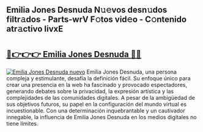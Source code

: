 ## Emilia Jones Desnuda N𝚞𝚎vos desn𝚞dos filtr𝚊dos - Parts-wrV F𝚘tos vid𝚎o - C𝚘ntenido atr𝚊ctivo IivxE

# <h2><a href="http://mb94ykj.tromn.icu/?c=Emilia+Jones+Desnuda">🔗👉👉👉 Emilia Jones Desnuda 🔗🔗</a></h2>

[![Emilia Jones Desnuda nuevo](https://i.imgur.com/pEAQMta.gif)](http://mb94ykj.tromn.icu/?c=Emilia+Jones+Desnuda)
Emilia Jones Desnuda, una persona compleja y estimulante, desafía la definición fácil. Su enfoque único para crear una presencia en la web ha fascinado y provocado espectadores, generando debates sobre la privacidad, la expresión artística y las complejidades de las comunidades digitales. A pesar de la ambigüedad de sus objetivos futuros, su papel en la configuración del mundo virtual es incuestionable. Con una determinación inquebrantable y un cautivador innegable, la influencia de Emilia Jones Desnuda en los medios digitales no tiene límites.
